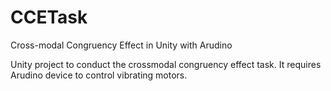# CCETask
Cross-modal Congruency Effect in Unity with Arudino

Unity project to conduct the crossmodal congruency effect task. It requires Arudino device to control vibrating motors.
